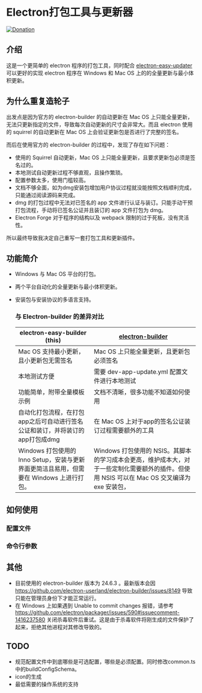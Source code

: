 # Electron打包工具与更新器

[![Donation](https://img.shields.io/static/v1?label=Donation&message=❤️&style=social)](https://ko-fi.com/V7V7141EHB)

## 介绍
这是一个更简单的 electron 程序的打包工具，同时配合 [electron-easy-updater](https://github.com/featherJ/electron-easy-updater) 可以更好的实现 electron 程序在 Windows 和 Mac OS 上的的全量更新与最小体积更新。

## 为什么重复造轮子
出发点是因为官方的 electron-builder 的自动更新在 Mac OS 上只能全量更新，无法只更新指定的文件，导致每次自动更新的尺寸会非常大。而且 electron 使用的 squirrel 的自动更新在 Mac OS 上会验证更新包是否进行了完整的签名。

而后在使用官方的 electron-builder 的过程中，发现了存在如下问题：
* 使用的 Squirrel 自动更新，Mac OS 上只能全量更新，且要求更新包必须是签名过的。
* 本地测试自动更新过程不够直观，且操作繁琐。
* 配置参数太多，使用门槛较高。
* 文档不够全面，如为dmg安装包增加用户协议过程就没能按照文档顺利完成，只能通过阅读源码来完成。
* dmg 的打包过程中无法对已签名的 app 文件进行认证与装订。只能手动干预打包流程，手动将已签名公证并且装订的 app 文件打包为 dmg。
* Electron Forge 对于程序的结构以及 webpack 限制的过于死板，没有灵活性。

所以最终导致我决定自己重写一套打包工具和更新插件。

## 功能简介
* Windows 与 Mac OS 平台的打包。
* 两个平台自动化的全量更新与最小体积更新。
* 安装包与安装协议的多语言支持。

	### 与 Electron-builder 的差异对比
	| electron-easy-builder (this) | [electron-builder](https://www.electron.build/index.html) | 
	|----------|----------|
	| Mac OS 支持最小更新，且小更新包无需签名 | Mac OS 上只能全量更新，且更新包必须签名 |
	| 本地测试方便 | 需要 dev-app-update.yml 配置文件进行本地测试 |
	| 功能简单，附带全量模板示例 | 文档不清晰，很多功能不知道如何使用 |
	| 自动化打包流程，在打包app之后可自动进行签名公证和装订，并将装订的app打包成dmg | 在 Mac OS 上对于app的签名公证装订过程需要额外的工具 |
	| Windows 打包使用的 Inno Setup，安装与更新界面更简洁且易用，但需要在 Windows 上进行打包。 | Windows 打包使用的 NSIS。其脚本的学习成本会更高，维护成本大，对于一些定制化需要额外的插件。但使用 NSIS 可以在 Mac OS 交叉编译为 exe 安装包， |

## 如何使用


### 配置文件


### 命令行参数

## 其他
* 目前使用的 electron-builder 版本为 24.6.3 。最新版本会因 https://github.com/electron-userland/electron-builder/issues/8149 导致只能在管理员身份下才能正常运行。
* 在 Windows 上如果遇到 Unable to commit changes 报错，请参考 https://github.com/electron/packager/issues/590#issuecomment-1416237580 关闭杀毒软件后重试。这是由于杀毒软件将刚生成的文件保护了起来，拒绝其他进程对其修改导致的。

## TODO
* 规范配置文件中到底哪些是可选配置，哪些是必须配置。同时修改common.ts中的buildConfigSchema。
* icon的生成
* 最低需要的操作系统的支持
